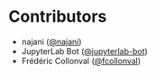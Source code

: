 # Contributors

* najani ([@najani](https://crowdin.com/profile/najani))
* JupyterLab Bot ([@jupyterlab-bot](https://crowdin.com/profile/jupyterlab-bot))
* Frédéric Collonval ([@fcollonval](https://crowdin.com/profile/fcollonval))
